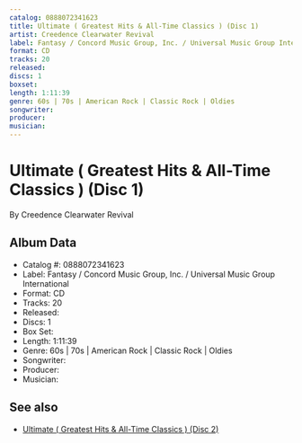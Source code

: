 ```yaml
---
catalog: 0888072341623
title: Ultimate ( Greatest Hits & All-Time Classics ) (Disc 1)
artist: Creedence Clearwater Revival
label: Fantasy / Concord Music Group, Inc. / Universal Music Group International
format: CD
tracks: 20
released: 
discs: 1
boxset: 
length: 1:11:39
genre: 60s | 70s | American Rock | Classic Rock | Oldies
songwriter: 
producer: 
musician: 
---
```


# Ultimate ( Greatest Hits & All-Time Classics ) (Disc 1)

By Creedence Clearwater Revival

## Album Data

- Catalog #: 0888072341623
- Label: Fantasy / Concord Music Group, Inc. / Universal Music Group International
- Format: CD
- Tracks: 20
- Released: 
- Discs: 1
- Box Set: 
- Length: 1:11:39
- Genre: 60s | 70s | American Rock | Classic Rock | Oldies
- Songwriter: 
- Producer: 
- Musician: 


## See also

- [Ultimate ( Greatest Hits & All-Time Classics ) (Disc 2)](Ultimate__Greatest_Hits_and_All-Time_Classics__Disc_2.md)
